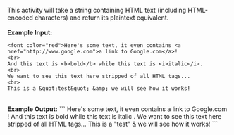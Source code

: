 This activity will take a string containing HTML text (including HTML-encoded characters) and return its plaintext equivalent.
<br><br>
<b>Example Input:</b>
```
<font color="red">Here's some text, it even contains <a href="http://www.google.com">a link to Google.com</a>!
<br>
And this text is <b>bold</b> while this text is <i>italic</i>.
<br>
We want to see this text here stripped of all HTML tags...
<br>
This is a &quot;test&quot; &amp; we will see how it works!
```
<br>
<b>Example Output:</b>
```
Here's some text, it even contains a link to Google.com !
And this text is bold while this text is italic .
We want to see this text here stripped of all HTML tags...
This is a "test" & we will see how it works!
```
